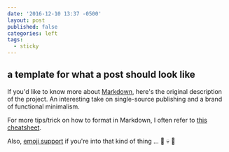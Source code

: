 ```yaml
---
date: '2016-12-10 13:37 -0500'
layout: post
published: false
categories: left
tags:
  - sticky
---
```

## a template for what a post should look like

If you'd like to know more about [Markdown](http://daringfireball.net/projects/markdown/), here's the original description of the project. An interesting take on single-source publishing and a brand of functional minimalism.

For more tips/trick on how to format in Markdown, I often refer to [this cheatsheet](https://github.com/adam-p/markdown-here/wiki/Markdown-Cheatsheet).

Also, [emoji support](http://www.webpagefx.com/tools/emoji-cheat-sheet/) if you're into that kind of thing ... :pizza: :skull: :pizza:
